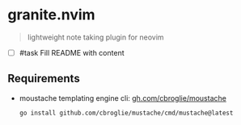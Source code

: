 # granite.nvim

> lightweight note taking plugin for neovim

- [ ] #task Fill README with content

## Requirements

- moustache templating engine cli: [gh.com/cbroglie/moustache](https://github.com/cbroglie/mustache)
  ```
  go install github.com/cbroglie/mustache/cmd/mustache@latest
  ```
